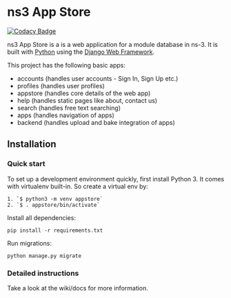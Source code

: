 

# ns3 App Store

[![Codacy Badge](https://api.codacy.com/project/badge/Grade/4c56f14285e3439abb7f53a3c6cb6be2)](https://app.codacy.com/app/mishal23/ns-3-AppStore?utm_source=github.com&utm_medium=referral&utm_content=mishal23/ns-3-AppStore&utm_campaign=Badge_Grade_Dashboard)

ns3 App Store is a is a web application for a module database in ns-3. It is built with [Python][0] using the [Django Web Framework][1].

This project has the following basic apps:

* accounts (handles user accounts - Sign In, Sign Up etc.)
* profiles (handles user profiles)
* appstore (handles core details of the web app)
* help (handles static pages like about, contact us)
* search (handles free text searching)
* apps (handles navigation of apps)
* backend (handles upload and bake integration of apps)

## Installation

### Quick start

To set up a development environment quickly, first install Python 3. It
comes with virtualenv built-in. So create a virtual env by:

    1. `$ python3 -m venv appstore`
    2. `$ . appstore/bin/activate`

Install all dependencies:

    pip install -r requirements.txt

Run migrations:

    python manage.py migrate

### Detailed instructions

Take a look at the wiki/docs for more information.

[0]: https://www.python.org/
[1]: https://www.djangoproject.com/
